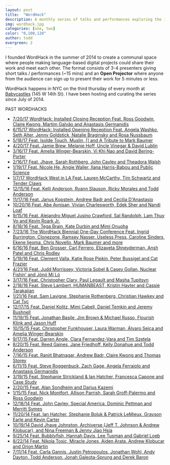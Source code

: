 ```yaml
---
layout: post
title:  "WordHack"
description: A monthly series of talks and performances exploring the intersection of language and technology at Babycastles in NYC that I founded and host.
img: wordhack.jpg
categories: [one, two]
color: "0,100,120"
author: todd
evergreen: 2
---
```


I founded WordHack in the summer of 2014 to create a communal space where people making language-based digital projects could share their work and meet each other. The format consists of 3-4 presenters giving short talks / performances (~15 mins) and an **Open Projector** where anyone from the audience can sign up to present their work for 5 minutes or less. 

WordHack happens in NYC on the third thursday of every month at [Babycastles](http://babycastles.com) (145 W 14th St). I have been hosting and curating the series since July of 2014.

PAST WORDHACKS
- [7/20/17 WordHack: Installed Closing Reception Feat. Ross Goodwin, Claire Kwong, Martim Galvão and Anastasis Germanidis](https://www.facebook.com/events/797450103754474/)
- [6/15/17 WordHack: Installed Opening Reception Feat. Angela Washko, Seth Alter, Jenny Goldstick, Natalie Braginsky and Rosa Nussbaum](https://www.facebook.com/events/331243147295118/)
- [5/18/17 Feat. Isolde Touch, Muslin, [] and A Tribute to Mark Baumer](https://www.facebook.com/events/405705919829170/)
- [4/20/17 Feat. Jamie Brew, Melanie Hoff, Uncle Vinegar & David Lublin](https://www.facebook.com/events/1414638155273866/)
- [3/16/17 Feat. Amelia Winger-Bearskin, Vi Khi Nao and David Bering-Porter](https://www.facebook.com/events/1013931788708240/)
- [2/16/17 Feat. Jhave, Sarah Rothberg, John Cayley and Theadora Walsh](https://www.facebook.com/events/1636334346670558/)
- [1/19/17 Feat. Nicole He, Angie Waller, Ilana Harris-Babou and Public Science](https://www.facebook.com/events/1765460560441734/)
- [1/7/17 WordHack West in LA Feat. Lauren McCarthy, Tim Schwartz and Tender Claws](https://www.facebook.com/events/170497000095615/)
- [12/15/16 Feat. Kelli Anderson, Ryann Slauson, Ricky Morales and Todd Anderson](https://www.facebook.com/events/354082391612205/)
- [11/17/16 Feat. Janus Kopstein, Andrew Badr and Cecilia D'Anastasio](https://www.facebook.com/events/1348210528523091/)
- [10/20/16 Feat. Abe Avnisan, Vivian Charlesworth, Edek Sher and Nandi Loaf](https://www.facebook.com/events/196256427471642/)
- [9/15/16 Feat. Alejandro Miguel Jusino Crawford, Sal Randolph, Lam Thuy Vo and Kevin Roark Jr.](https://www.facebook.com/events/1676029872716245/)
- [8/18/16 Feat. Tega Brain, Kate Durbin and Mimi Onuoha](https://www.facebook.com/events/1571932603111131/)
- [7/23/16 The WordHack Biennial One-Day Conference Feat. Ingrid Burrington, Clonezone, Ramsey Nasser, Useless Press, Caroline Sinders, Ekene Ijeoma, Chris Novello, Mark Baumer and more](https://www.facebook.com/events/1562525747385688/)
- [6/16/16 Feat. Ben Grosser, Carl Ferrero, Elizaveta Shneyderman, Ansh Patel and Chris Rodley](https://www.facebook.com/events/137936156615456/)
- [5/19/16 Feat. Clement Valla, Katie Rose Pipkin, Peter Bussigel and Cat Frazier](https://www.facebook.com/events/1178168905550699/)
- [4/21/16 Feat. Judd Morrissey, Victoria Sobel & Casey Gollan, Nuclear Fishin' and Jónó Mí Ló](https://www.facebook.com/events/1724929464415542/)
- [3/17/16 Feat. Christopher Clary, Paul Legault and Masha Tupitsyn](https://www.facebook.com/events/177642639283231/)
- [2/18/16 Feat. Steve Lambert, HUMANBEAST, Kristin Hayter and Cassie Tarakajian](https://www.facebook.com/events/174740289562055/)
- [1/21/16 Feat. Sam Lavigne, Stephanie Rothenberg, Christian Hawkey and Cat Tyc](https://www.facebook.com/events/1647939085471751/)
- [12/17/15 Feat. Daniel Kolitz, Mimi Cabell, Daniel Temkin and Jeremy Bushnell](https://www.facebook.com/events/198661763808371/)
- [11/19/15 Feat. Jonathan Basile, Jim Brown & Michael Russo, Flourish Klink and Jason Huff](https://www.facebook.com/events/701084330022525/)
- [10/15/15 Feat. Christopher Funkhouser, Laura Warman, Álvaro Seiça and Amelia Winger-Bearskin](https://www.facebook.com/events/995753600489468/)
- [9/17/15 Feat. Darren Angle, Clara Fernandez-Vara and Tim Szetela](https://www.facebook.com/events/175393149460645/)
- [8/20/15 Feat. Reed Gaines, Jane Friedhoff, Kelly Donahue and Todd Anderson](https://www.facebook.com/events/1613953192206065/)
- [7/16/15 Feat. Ranjit Bhatnagar, Andrew Badr, Claire Kwong and Thomas Storey](https://www.facebook.com/events/855508304542033/)
- [6/11/15 Feat. Steve Roggenbuck, Zach Gage, Angela Ferraiolo and Anastasis Germanidis](https://www.facebook.com/events/1619455494936880/)
- [3/19/15 Feat. Stephanie Strickland & Ian Hatcher, Francesca Capone and Case Study](https://www.facebook.com/events/745307942250509/)
- [2/20/15 Feat. Alan Sondheim and Darius Kazemi](https://www.facebook.com/events/1537176459865170/)
- [1/15/15 Feat. Nick Montfort, Allison Parrish, Sarah Groff-Palermo and Ross Goodwin](https://www.facebook.com/events/1537176459865170/)
- [12/18/14 Feat. John Cayley, Special America, Dominic Pettman and Merritt Symes](https://www.facebook.com/events/406156156201865/)
- [11/20/14 Feat. Ian Hatcher, Stephanie Boluk & Patrick LeMieux, Grayson Earle and Kevin Carter](https://www.facebook.com/events/1546474875585758/)
- [10/19/14 David Jhave Johnston, Archiverse (Jeff T. Johnson & Andrew Klobucar), and Nina Freeman & Jenny Jiao Hsia](https://www.facebook.com/events/708836872538337/)
- [9/25/14 Feat. Bubblyfish, Hannah Davis, Lee Tusman and Gabriel Loeb](https://www.facebook.com/events/1566033796958481/)
- [8/22/14 Feat. Nikola Tosic, Miracle Jones, Aiden Arata, Andrew Klobucar and Orion Martin](https://www.facebook.com/events/755620237833151/)
- [7/11/14 Feat. Carla Gannis, Justin Petropoulos, Jonathan Wohl, Andy Dayton, Todd Anderson, Jonah Galeota-Sprung and Derek Baron](https://www.facebook.com/events/667940996622631/)


